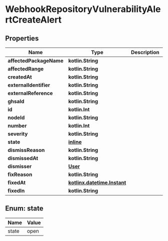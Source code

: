 
# WebhookRepositoryVulnerabilityAlertCreateAlert

## Properties
Name | Type | Description | Notes
------------ | ------------- | ------------- | -------------
**affectedPackageName** | **kotlin.String** |  | 
**affectedRange** | **kotlin.String** |  | 
**createdAt** | **kotlin.String** |  | 
**externalIdentifier** | **kotlin.String** |  | 
**externalReference** | **kotlin.String** |  | 
**ghsaId** | **kotlin.String** |  | 
**id** | **kotlin.Int** |  | 
**nodeId** | **kotlin.String** |  | 
**number** | **kotlin.Int** |  | 
**severity** | **kotlin.String** |  | 
**state** | [**inline**](#State) |  | 
**dismissReason** | **kotlin.String** |  |  [optional]
**dismissedAt** | **kotlin.String** |  |  [optional]
**dismisser** | [**User**](User.md) |  |  [optional]
**fixReason** | **kotlin.String** |  |  [optional]
**fixedAt** | [**kotlinx.datetime.Instant**](kotlinx.datetime.Instant.md) |  |  [optional]
**fixedIn** | **kotlin.String** |  |  [optional]


<a id="State"></a>
## Enum: state
Name | Value
---- | -----
state | open



